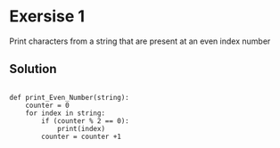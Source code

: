 # Exersise 1

Print characters from a string that are present at an even index number

## Solution

```python3

def print_Even_Number(string):
    counter = 0
    for index in string:
        if (counter % 2 == 0):
            print(index)
        counter = counter +1 

```
